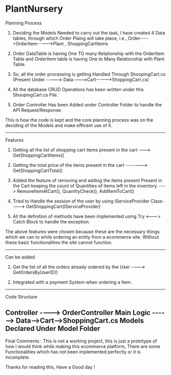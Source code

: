 # PlantNursery
Planning Process 

1) Deciding the Models Needed to carry out the task, I have created 4 Data tables, 
through which Order Plaing will take place, i.e.,
Order---->OrderItem----->Plant , ShoppingCartItems  

2) Order DataTable is having One TO many Relationship with the OrderItem Table and OrderItem table is having
One to Many Relationship with Plant Table. 

3) So, all the order processing is getting Handled Through ShoopingCart.cs (Present Under
-----> Data---->Cart----->ShoppingCart.cs)

4) All the database CRUD Operations has been written under this  ShoopingCart.cs File.

5) Order Controller Has been Added under Controller Folder to handle the API Request/Response.

This is how the code is kept and the core planning process was on the deciding of the Models and make 
efficent use of it.

------------------------------------------------------------------------------------------------------------
Features 

1) Getting all the list of shopping cart items present in the cart ---> GetShoppingCartItems()

2) Getting the total price of the items present in the cart --------> GetShoppingCartTotal()

3) Added the feature of removing and adding the items present Present in the Cart keeping the count of Quantities
of items left in the inventory. ---> RemoveItemAtCart(), QuantityCheck(), AddItemToCart()

4) Tried to Handle the session of the user by using IServiceProvider Class----> GetShoppingCart(IServiceProvider)

5) All the definition of methods have been implemented using Try <---> Catch Block to handle the exception.

The above features were chosen because these are the necessary things which we can to while ordering an entity
from a ecommerce site. Without these basic functionalities the site cannot function.

------------------------------------------------------------------------------------------------------------
Can be added 

1) Get the list of all the orders already ordered by the User ----> GetOrdersByUserID()

2) Integrated with a payment System when ordering a Item.
------------------------------------------------------------------------------------------------------------
Code Structure 

Controller ----> OrderController 
Main Logic ------> Data-->Cart-->ShoppingCart.cs
Models Declared Under Model Folder
-------------------------------------------------------------------------------------------------------------

Final Comments : This is not a working project, this is just a prototype of how I would think while making
this ecommerce platform, There are some Functionalities which has not been implemented perfectly or it is
incomplete.

Thanks for reading this, Have a Good day !
